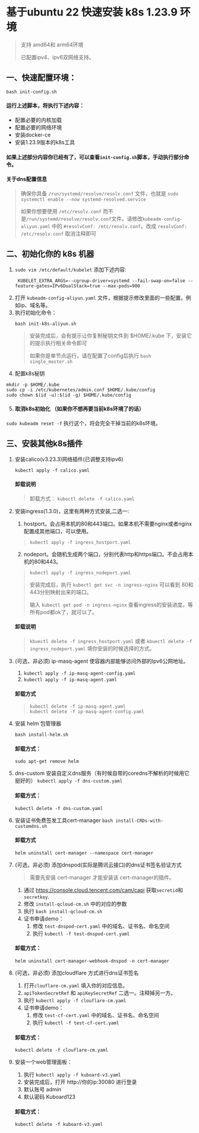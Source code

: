 # 基于ubuntu 22 快速安装 k8s 1.23.9 环境
> 支持 amd64和 arm64环境
> 
> 已配置ipv4、ipv6双网络支持。
## 一、快速配置环境：
```shell
bash init-config.sh
```
#### 运行上述脚本，将执行下述内容：
+ 配置必要的内核加载
+ 配置必要的网络环境
+ 安装docker-ce
+ 安装1.23.9版本的k8s工具
#### 如果上述部分内容你已经有了，可以查看`init-config.sh`脚本，手动执行部分命令。
#### 关于dns配置信息 
> 确保你具备 `/run/systemd/resolve/resolv.conf` 文件，也就是 `sudo systemctl enable --now systemd-resolved.service`
> 
> 如果你想要使用 `/etc/resolv.conf` 而不是`/run/systemd/resolve/resolv.conf`文件。请修改`kubeadm-config-aliyun.yaml` 中的 `#resolvConf: /etc/resolv.conf`。改成 `resolvConf: /etc/resolv.conf` 取消注释即可
## 二、初始化你的 k8s 机器
1. `sudo vim /etc/default/kubelet` 添加下述内容:
   ```shell
    KUBELET_EXTRA_ARGS=--cgroup-driver=systemd --fail-swap-on=false --feature-gates=IPv6DualStack=true --max-pods=900
   ```
2. 打开 `kubeadm-config-aliyun.yaml` 文件，根据提示修改里面的一些配置。例如ip、域名等。
3. 执行初始化命令：
    ```shell
    bash init-k8s-aliyun.sh
    ```
   > 安装完成后，会有提示让你复制秘钥文件到 $HOME/.kube 下，安装它的提示执行相关命令即可
   > 
   > 如果你是单节点运行，请在配置了config后执行 `bash single_master.sh`
4. 配置k8s秘钥
```shell
mkdir -p $HOME/.kube
sudo cp -i /etc/kubernetes/admin.conf $HOME/.kube/config
sudo chown $(id -u):$(id -g) $HOME/.kube/config
```
5.   #### 取消k8s初始化 （如果你不想再要当前k8s环境了的话）
   `sudo kubeadm reset -f` 执行这个，将会完全干掉当前的k8s环境。
## 三、安装其他k8s插件
1. 安装calico(v3.23.3)网络插件(已调整支持ipv6)
    ```shell
    kubectl apply -f calico.yaml
    ```
    #### 卸载说明
    > 卸载方式： `kubectl delete -f calico.yaml`
2. 安装ingress(1.3.0)，这里有两种方式安装,二选一:
   1. hostport。会占用本机的80和443端口。如果本机不需要nginx或者nginx配置成其他端口，可以使用。
     > `kubectl apply -f ingress_hostport.yaml`
   2. nodeport。会随机生成两个端口，分别代表http和https端口。不会占用本机的80和443。
   > `kubectl apply -f ingress_nodeport.yaml`
   > 
   > 安装完成后，执行 `kubectl get svc -n ingress-nginx` 可以看到 80和443分别映射出来的端口。
   >
   > 输入 `kubectl get pod -n ingress-nginx` 查看ingress的安装进度。等所有pod都ok了，就可以了。
   #### 卸载说明
   > `kbuectl delete -f ingress_hostport.yaml` 或者  `kbuectl delete -f ingress_nodeport.yaml` 填你安装的时候选择的方式。


3. (可选，非必须) ip-masq-agent 使容器内部能够访问外部的Ipv6公网地址。
   1. `kubectl apply -f ip-masq-agent-config.yaml`
   2. `kubectl apply -f ip-masq-agent.yaml`
   #### 卸载方式
   > ```shell
   > kubectl delete -f ip-masq-agent.yaml
   > kubectl delete -f ip-masq-agent-config.yaml
   > ```
4. 安装 helm 包管理器
    ```shell
    bash install-helm.sh
    ```
    #### 卸载方式：
    `sudo apt-get remove helm`
5. dns-custom 安装自定义dns服务（有时候自带的coredns不解析的时候用它挺好的）
   `kubectl apply -f dns-custom.yaml`
   #### 卸载方式：
   `kubectl delete -f dns-custom.yaml`
6. 安装证书免费签发工具cert-manager
   `bash install-CRDs-with-customdns.sh`
   #### 卸载方式
   `helm uninstall cert-manager --namespace cert-manager`
7. (可选，非必须) 添加dnspod(实际是腾讯云接口)的dns证书签名验证方式
   > 需要先安装 cert-manager 才能安装该 cert-manager的插件。
   1. 通过 https://console.cloud.tencent.com/cam/capi 获取`secretid`和 `secretkey`.
   2. 修改 `install-qcloud-cm.sh` 中的对应的参数 
   3. 执行 `bash install-qcloud-cm.sh`
   4. 证书申请demo：
      1. 修改 `test-dnspod-cert.yaml` 中的域名、证书名、命名空间
      2. 执行 `kubectl -f test-dnspod-cert.yaml`
   #### 卸载方式：
   `helm uninstall cert-manager-webhook-dnspod -n cert-manager`
8. (可选，非必须) 添加cloudflare 方式进行dns证书签名
   1. 打开`clouflare-cm.yaml` 填入你的对应信息。
   2. `apiTokenSecretRef` 和 `apiKeySecretRef` 二选一。注释掉另一方。
   3. 执行 `kubectl apply -f clouflare-cm.yaml`
   4. 证书申请demo：
      1. 修改 `test-cf-cert.yaml` 中的域名、证书名、命名空间
      2. 执行 `kubectl -f test-cf-cert.yaml`
   #### 卸载方式：
   `kubectl delete -f clouflare-cm.yaml`
9. 安装一个web管理面板：
   1. 执行 `kubectl apply -f kuboard-v3.yaml`
   2. 安装完成后，打开 http://你的ip:30080 进行登录
   3. 默认账号 admin
   4. 默认密码 Kuboard123
   #### 卸载方式：
   `kubectl delete -f kuboard-v3.yaml`
